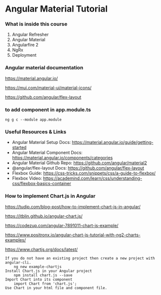 # Angular Material Tutorial

### What is inside this course
1. Angular Refresher
2. Angular Material
3. Angularfire 2
4. NgRx
5. Deployment

### Angular material documentation

https://material.angular.io/

https://mui.com/material-ui/material-icons/

https://github.com/angular/flex-layout

### to add component in app.module.ts
    ng g c --module app.module

### Useful Resources & Links
- Angular Material Setup Docs: https://material.angular.io/guide/getting-started
- Angular Material Component Docs: https://material.angular.io/components/categories
- Angular Material Github Repo: https://github.com/angular/material2
- @angular/flex-layout Docs: https://github.com/angular/flex-layout
- Flexbox Guide: https://css-tricks.com/snippets/css/a-guide-to-flexbox/
- Flexbox Video: https://academind.com/learn/css/understanding-css/flexbox-basics-container


### How to implement Chart.js in Angular
https://tudip.com/blog-post/how-to-implement-chart-js-in-angular/

https://jtblin.github.io/angular-chart.js/

https://codezup.com/angular-7891011-chart-js-example/

https://www.positronx.io/angular-chart-js-tutorial-with-ng2-charts-examples/

https://www.chartjs.org/docs/latest/

    If you do not have an existing project then create a new project with angular-cli.
        ng new example-chartjs
    Install Chart.js in your Angular project
        npm install chart.js --save
    Import Chart into its component
        import Chart from 'chart.js';
    Use Chart in your html file and component file.



